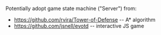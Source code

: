 Potentially adopt game state machine ("Server") from:

- https://github.com/rvira/Tower-of-Defense -- A\* algorithm
- https://github.com/jsnell/evotd -- interactive JS game
